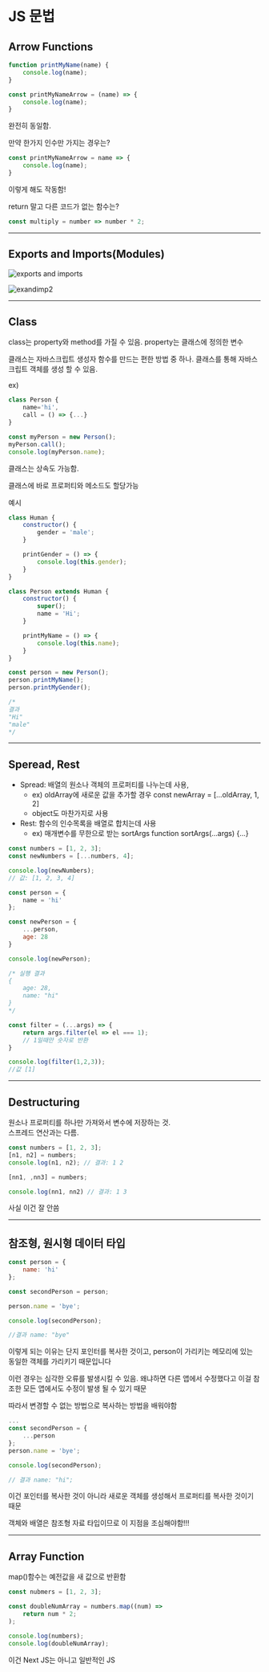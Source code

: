 # JS 문법

## Arrow Functions

```javascript
function printMyName(name) {
    console.log(name);
}

const printMyNameArrow = (name) => {
    console.log(name);
}
```

완전히 동일함.

만약 한가지 인수만 가지는 경우는?
```javascript
const printMyNameArrow = name => {
    console.log(name);
}
```
이렇게 해도 작동함!

return 말고 다른 코드가 없는 함수는?

```javascript
const multiply = number => number * 2;
```

***

## Exports and Imports(Modules)

![exports and imports](https://velog.velcdn.com/images%2Fgrinding_hannah%2Fpost%2F714ccc52-180c-4ca2-8fac-6ee952e54407%2Fimage.png)

![exandimp2](https://velog.velcdn.com/images%2Fgrinding_hannah%2Fpost%2F6d775c93-df78-4018-958c-84e73f39b451%2Fimage.png
)

---

## Class

class는 property와 method를 가질 수 있음.
property는 클래스에 정의한 변수

클래스는 자바스크립트 생성자 함수를 만드는 편한 방법 중 하나.
클래스를 통해 자바스크립트 객체를 생성 할 수 있음.

ex)
```js
class Person {
    name='hi',
    call = () => {...}
}

const myPerson = new Person();
myPerson.call();
console.log(myPerson.name);
```

클래스는 상속도 가능함.

클래스에 바로 프로퍼티와 메소드도 할당가능

예시

```js
class Human {
    constructor() {
        gender = 'male';
    }

    printGender = () => {
        console.log(this.gender);
    }
}

class Person extends Human {
    constructor() {
        super();
        name = 'Hi';
    }

    printMyName = () => {
        console.log(this.name);
    }
}

const person = new Person();
person.printMyName();
person.printMyGender();

/*
결과
"Hi"
"male"
*/
```
---

## Speread, Rest

- Spread: 배열의 원소나 객체의 프로퍼티를 나누는데 사용, 
  - ex) oldArray에 새로운 값을 추가할 경우 const newArray = [...oldArray, 1, 2]
  - object도 마찬가지로 사용
- Rest: 함수의 인수목록을 배열로 합치는데 사용
  - ex) 매개변수를 무한으로 받는 sortArgs function sortArgs(...args) {...}

```js
const numbers = [1, 2, 3];
const newNumbers = [...numbers, 4];

console.log(newNumbers);
// 값: [1, 2, 3, 4]

const person = {
    name = 'hi'
};

const newPerson = {
    ...person,
    age: 28
}

console.log(newPerson);

/* 실행 결과
{
    age: 28,
    name: "hi"
}
*/

const filter = (...args) => {
    return args.filter(el => el === 1);
    // 1일때만 숫자로 반환
}

console.log(filter(1,2,3));
//값 [1]
```

---

## Destructuring

원소나 프로퍼티를 하나만 가져와서 변수에 저장하는 것.   
스프레드 연산과는 다름.


```js
const numbers = [1, 2, 3];
[n1, n2] = numbers;
console.log(n1, n2); // 결과: 1 2

[nn1, ,nn3] = numbers;

console.log(nn1, nn2) // 결과: 1 3
```

사실 이건 잘 안씀

---
## 참조형, 원시형 데이터 타입

```js
const person = {
    name: 'hi'
};

const secondPerson = person;

person.name = 'bye';

console.log(secondPerson);

//결과 name: "bye"
```

이렇게 되는 이유는 단지 포인터를 복사한 것이고, person이 가리키는 메모리에 있는 동일한 객체를 가리키기 때문입니다

이런 경우는 심각한 오류를 발생시킬 수 있음. 왜냐하면 다른 앱에서 수정했다고 이걸 참조한 모든 앱에서도 수정이 발생 될 수 있기 때문

따라서 변경할 수 없는 방법으로 복사하는 방법을 배워야함

```js
...
const secondPerson = {
    ...person
};
person.name = 'bye';

console.log(secondPerson);

// 결과 name: "hi";
```

이건 포인터를 복사한 것이 아니라 새로운 객체를 생성해서 프로퍼티를 복사한 것이기 때문

객체와 배열은 참조형 자료 타입이므로 이 지점을 조심해야함!!!

---
## Array Function

map()함수는 예전값을 새 값으로 반환함 

```js
const nubmers = [1, 2, 3];

const doubleNumArray = numbers.map((num) =>
    return num * 2;
);

console.log(numbers);
console.log(doubleNumArray);
```

이건 Next JS는 아니고 일반적인 JS

